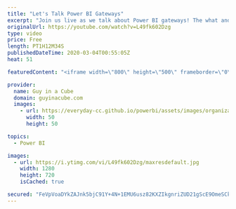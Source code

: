 ```yaml
---
title: "Let's Talk Power BI Gateways"
excerpt: "Join us live as we talk about Power BI gateways! The what and why regarding them and some things to consider when using a gateway.  Documentation: https://docs.microsoft.com/power-bi/service-gateway-onprem  Gateway monitor report: https://docs.microsoft.com/data-integration/gateway/service-gateway-performance"
originalUrl: https://youtube.com/watch?v=L49fk602Dzg
type: video
price: Free
length: PT1H12M34S
publishedDateTime: 2020-03-04T00:55:05Z
heat: 51

featuredContent: "<iframe width=\"800\" height=\"500\" frameborder=\"0\" src=\"https://www.youtube.com/embed/L49fk602Dzg\" allow=\"accelerometer; autoplay; encrypted-media; gyroscope; picture-in-picture\" allowfullscreen></iframe>"

provider:
  name: Guy in a Cube
  domain: guyinacube.com
  images:
    - url: https://everyday-cc.github.io/powerbi/assets/images/organizations/guyinacube.com-50x50.jpg
      width: 50
      height: 50

topics:
  - Power BI

images:
  - url: https://i.ytimg.com/vi/L49fk602Dzg/maxresdefault.jpg
    width: 1280
    height: 720
    isCached: true

secured: "FeVpVoaDYkZAJnk5bjC91Y+4N+1EMU6usz82KXZIkgnriZUD21gScE9OmeSCkocQrDjOr+a2SzogKzzzCoJRoqSWBNFnptSf6BqRy+mGbW8FZDwIR9noAVnDvIoOS0MVCuV0kvPyLDTudq6slXbhu33lWVoXBciubpYjqKjbLycZcYgf0FtRjPytdZbIcy6npu7XCmUq3cvRw0eG+GreAftqc1fEWkiOsj3c16+SWSSV4/VkfWjLTH1Fi4MdkOxFMJNkQL+9sNAaUOPjt0Nap17Zop/yh+p76hWY8E1GLrQuEcBEJyFWp8b0vtTEvrohzhrb7ezyskqdgNHPnw7qN/1tgqPgG/MVagnfk0jcDHvqRVs/CaQYI0SmmfWFIza6hPB3TYGrAoogQkxr77oZQOjitP1jCVhB2Ek8E1l0bq8=;QVEMOiNNgeNfed12zU9N/w=="
---
```


